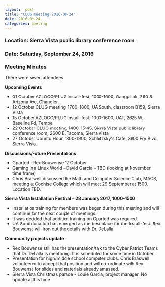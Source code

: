 ```yaml
---
layout:  post
title: "CLUG meeting 2016-09-24"
date: 2016-09-24
categories: meeting
---
```

### Location: Sierra Vista public library conference room

### Date: Saturday, September 24, 2016

### Meeting Minutes

There were seven attendees

**Upcoming Events**

 * 01 October AZLOCO/PLUG install-fest, 1000-1600, Gangplank, 260 S. Arizona Ave, Chandler.
 * 12 October CLUG meeting, 1700-1800, UA South, classroom B159, Sierra Vista
 * 15 October AZLOCO/PLUG install-fest, 1000-1600, UAT, 2625 W. Baseline Rd, Tempe
 * 22 October CLUG meeting, 1400-15:45, Sierra Vista public library conference room, 2600 E. Tacoma, Sierra Vista
 * 27 October Ubuntu Hour, 1800-1900, Schlotzsky's Cafe, 3900 Fry Blvd, Sierra Vista.
 
**Discussions/Future Presentations**
 
 * Gparted – Rex Bouwense 12 October
 * Gaming in a Linux World – David Garcia – TBD (looking at November time frame)
 * Chris Braswell discussed the Math and Computer Science Club, MACS, meeting at Cochise College which will meet 29 September at 1500.  Location TBD.
 
**Sierra Vista Installation Festival – 28 January 2017, 1000-1500**
 * Installation training for members was begun during this meeting and will continue for the next couple of meetings.
 * It was decided that addition training on Gparted was required.
 * UA South location has emerged as the best place for the Install-fest.  Rex Bouwense will iron out the details with Dr. DeLalla
 
**Community projects update**
 * Rex Bouwense still has the presentation/talk to the Cyber Patriot Teams that Dr. DeLalla is mentoring.  It is scheduled for some time in October.
 * Presentation for high/middle school computer clubs.  Chris Braswell volunteered to accept that position and will co-ordinate with Rex Bouwense for slides and materials already amassed.
 * Sierra Vista Christmas parade - Louie Garcia,  project manager.  No update at this time. 
